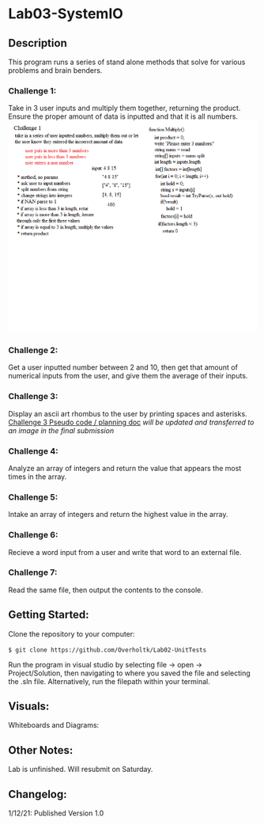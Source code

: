 # Lab03-SystemIO

## Description
This program runs a series of stand alone methods that solve for various problems and brain benders. 

### Challenge 1:
Take in 3 user inputs and multiply them together, returning the product. Ensure the proper amount of data is inputted and that it is all numbers.
![Challenge 1 Whiteboard](https://github.com/Overholtk/Lab03-SystemIO/blob/KOverholt-LAB03/assets/Challenge1.png)

### Challenge 2:
Get a user inputted number between 2 and 10, then get that amount of numerical inputs from the user, and give them the average of their inputs. 

### Challenge 3:
Display an ascii art rhombus to the user by printing spaces and asterisks.
[Challenge 3 Pseudo code / planning doc](https://github.com/Overholtk/Lab03-SystemIO/blob/KOverholt-LAB03/assets/challenge3pseudo.txt)
  *will be updated and transferred to an image in the final submission*

### Challenge 4:
Analyze an array of integers and return the value that appears the most times in the array.

### Challenge 5:
Intake an array of integers and return the highest value in the array.

### Challenge 6:
Recieve a word input from a user and write that word to an external file.

### Challenge 7:
Read the same file, then output the contents to the console.

## Getting Started:
Clone the repository to your computer:

`$ git clone https://github.com/Overholtk/Lab02-UnitTests`

Run the program in visual studio by selecting file -> open -> Project/Solution, then navigating to where you saved the file and selecting the .sln file. Alternatively, run the filepath within your terminal.

## Visuals:

Whiteboards and Diagrams:

## Other Notes:
Lab is unfinished. Will resubmit on Saturday.

## Changelog:
1/12/21: Published Version 1.0

